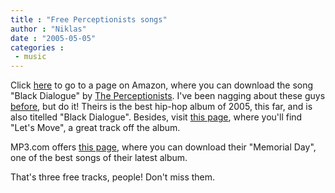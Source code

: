 ```yaml
---
title : "Free Perceptionists songs"
author : "Niklas"
date : "2005-05-05"
categories : 
 - music
---
```


Click [here](http://www.amazon.com/exec/obidos/ASIN/B0009JYAG2/103-4131982-7739061) to go to a page on Amazon, where you can download the song "Black Dialogue" by [The Perceptionists](http://www.definitivejux.net/jukies/the_perceptionists). I've been nagging about these guys [before](https://niklasblog.com/?p=472), but do it! Theirs is the best hip-hop album of 2005, this far, and is also titelled "Black Dialogue". Besides, visit [this page](http://www.amazon.com/exec/obidos/tg/detail/-/B0009JYAEO/ref=j_disp_dwnld_2/103-4131982-7739061?v=glance&s=music&st=digital-music), where you'll find "Let's Move", a great track off the album.

MP3.com offers [this page](http://music.download.com/theperceptionists/3600-8543_32-100480132.html), where you can download their "Memorial Day", one of the best songs of their latest album.

That's three free tracks, people! Don't miss them.
